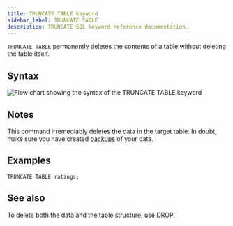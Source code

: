 ```yaml
---
title: TRUNCATE TABLE keyword
sidebar_label: TRUNCATE TABLE
description: TRUNCATE SQL keyword reference documentation.
---
```


`TRUNCATE TABLE` permanently deletes the contents of a table without deleting
the table itself.

## Syntax

![Flow chart showing the syntax of the TRUNCATE TABLE keyword](/images/docs/diagrams/truncateTable.svg)

## Notes

This command irremediably deletes the data in the target table. In doubt, make
sure you have created [backups](/docs/operations/backup/) of your data.

## Examples

```questdb-sql
TRUNCATE TABLE ratings;
```

## See also

To delete both the data and the table structure, use
[DROP](/docs/reference/sql/drop/).
